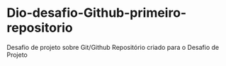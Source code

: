 # Dio-desafio-Github-primeiro-repositorio
Desafio de projeto sobre Git/Github
Repositório criado para o Desafio de Projeto

